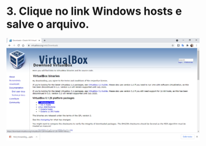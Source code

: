 # 3. Clique no link **Windows hosts** e salve o arquivo.

![](imagens/virtualbox-org-downloads-windows-hosts.png)
